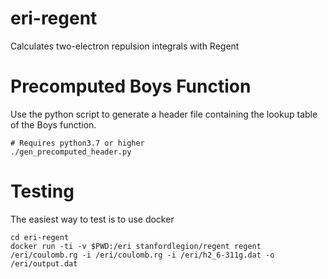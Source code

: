 # eri-regent
Calculates two-electron repulsion integrals with Regent

# Precomputed Boys Function
Use the python script to generate a header file containing the lookup table of the Boys function.

```
# Requires python3.7 or higher
./gen_precomputed_header.py
```

# Testing
The easiest way to test is to use docker

```
cd eri-regent
docker run -ti -v $PWD:/eri stanfordlegion/regent regent /eri/coulomb.rg -i /eri/coulomb.rg -i /eri/h2_6-311g.dat -o /eri/output.dat
```
